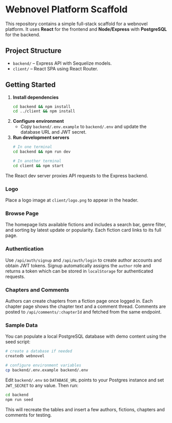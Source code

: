 # Webnovel Platform Scaffold

This repository contains a simple full-stack scaffold for a webnovel platform.
It uses **React** for the frontend and **Node/Express** with **PostgreSQL** for the backend.

## Project Structure

- `backend/` – Express API with Sequelize models.
- `client/` – React SPA using React Router.

## Getting Started

1. **Install dependencies**
   ```bash
   cd backend && npm install
   cd ../client && npm install
   ```
2. **Configure environment**
   - Copy `backend/.env.example` to `backend/.env` and update the database URL and JWT secret.
3. **Run development servers**
   ```bash
   # In one terminal
   cd backend && npm run dev

   # In another terminal
   cd client && npm start
   ```

The React dev server proxies API requests to the Express backend.

### Logo

Place a logo image at `client/logo.png` to appear in the header.

### Browse Page

The homepage lists available fictions and includes a search bar, genre filter,
and sorting by latest update or popularity. Each fiction card links to its full
page.

### Authentication

Use `/api/auth/signup` and `/api/auth/login` to create author accounts and obtain
JWT tokens. Signup automatically assigns the `author` role and returns a token
which can be stored in `localStorage` for authenticated requests.

### Chapters and Comments

Authors can create chapters from a fiction page once logged in. Each chapter page shows the chapter text and a comment thread. Comments are posted to `/api/comments/:chapterId` and fetched from the same endpoint.

### Sample Data

You can populate a local PostgreSQL database with demo content using the seed
script:

```bash
# create a database if needed
createdb webnovel

# configure environment variables
cp backend/.env.example backend/.env
```

Edit `backend/.env` so `DATABASE_URL` points to your Postgres instance and set
`JWT_SECRET` to any value. Then run:

```bash
cd backend
npm run seed
```

This will recreate the tables and insert a few authors, fictions, chapters and
comments for testing.
